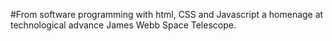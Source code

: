 #From software programming with html, CSS and Javascript a homenage at technological advance James Webb Space Telescope.
